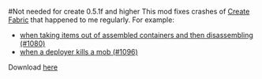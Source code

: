 #Not needed for create 0.5.1f and higher
This mod fixes crashes of [Create Fabric](https://modrinth.com/mod/create-fabric) that happened to me regularly. For example:
- [when taking items out of assembled containers and then disassembling (#1080)](https://github.com/Fabricators-of-Create/Create/issues/1080)
- [when a deployer kills a mob (#1096)](https://github.com/Fabricators-of-Create/Create/issues/1096)

Download [here](https://modrinth.com/mod/create-fabric-fixes)
